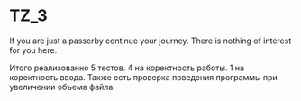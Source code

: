 # TZ_3
If you are just a passerby continue your journey. There is nothing of interest for you here.

Итого реализованно 5 тестов. 4 на коректность работы. 1 на коректность ввода. Также есть проверка поведения программы при увеличении объема файла.
